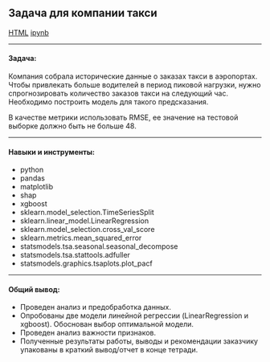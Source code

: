 ## Задача для компании такси <br/>

[HTML](./forecast_next_hour_taxi_orders.html)
[ipynb](./forecast_next_hour_taxi_orders.ipynb)

***
#### Задача:

Компания собрала исторические данные о заказах такси в аэропортах. Чтобы привлекать больше водителей в период пиковой нагрузки, нужно спрогнозировать количество заказов такси на следующий час. Необходимо построить модель для такого предсказания.

В качестве метрики использовать RMSE, ее значение на тестовой выборке должно быть не больше 48.

***
#### Навыки и инструменты:

* python
* pandas
* matplotlib
* shap
* xgboost
* sklearn.model_selection.TimeSeriesSplit
* sklearn.linear_model.LinearRegression
* sklearn.model_selection.cross_val_score
* sklearn.metrics.mean_squared_error
* statsmodels.tsa.seasonal.seasonal_decompose
* statsmodels.tsa.stattools.adfuller
* statsmodels.graphics.tsaplots.plot_pacf

***
#### Общий вывод:
* Проведен анализ и предобработка данных.
* Опробованы две модели линейной регрессии (LinearRegression и xgboost). Обоснован выбор оптимальной модели.
* Проведен анализ важности признаков.
* Полученные результаты работы, выводы и рекомендации заказчику упакованы в краткий вывод/отчет в конце тетради.
